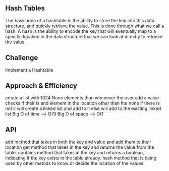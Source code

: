 ## Hash Tables

The basic idea of a hashtable is the ability to store the key into this data structure, and quickly retrieve the value. This is done through what we call a hash. A hash is the ability to encode the key that will eventually map to a specific location in the data structure that we can look at directly to retrieve the value.

## Challenge

Implement a Hashtable

## Approach & Efficiency

create a list with 1024 None elements than whenever the user add a value checks if their is and element in the location other than hte none if there is not it will create a linked list and add to it else will add to the existing linked list
Big O of time --> O(1) Big O of space --> O(1

## API

add method that takes in both the key and value and add them to their location get method that takes in the key and returns the value from the table. contains method that takes in the key and returns a boolean, indicating if the key exists in the table already. hash method that is being used by other metods to know or decide the location of the values
